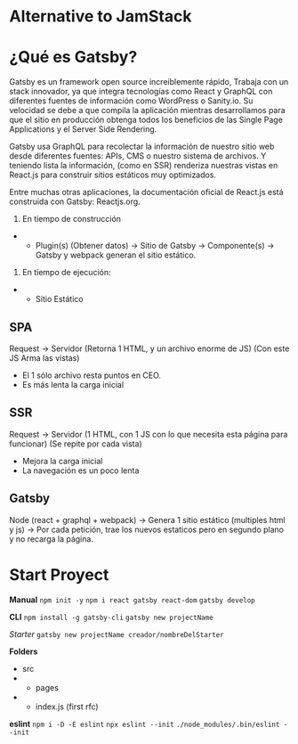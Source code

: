# Alternative to JamStack

# ¿Qué es Gatsby?
Gatsby es un framework open source increíblemente rápido, Trabaja con un stack innovador, ya que integra tecnologías como React y GraphQL con diferentes fuentes de información como WordPress o Sanity.io. Su velocidad se debe a que compila la aplicación mientras desarrollamos para que el sitio en producción obtenga todos los beneficios de las Single Page Applications y el Server Side Rendering.

Gatsby usa GraphQL para recolectar la información de nuestro sitio web desde diferentes fuentes: APIs, CMS o nuestro sistema de archivos. Y teniendo lista la información, (como en SSR) renderiza nuestras vistas en React.js para construir sitios estáticos muy optimizados.

Entre muchas otras aplicaciones, la documentación oficial de React.js está construida con Gatsby: Reactjs.org.

1. En tiempo de construcción
- - Plugin(s) (Obtener datos) -> Sitio de Gatsby -> Componente(s) -> Gatsby y webpack generan el sitio estático.

1. En tiempo de ejecución:
- - Sitio Estático

## SPA
Request -> Servidor (Retorna 1 HTML, y un archivo enorme de JS) (Con este JS Arma las vistas)
- El 1 sólo archivo resta puntos en CEO.
- Es más lenta la carga inicial

## SSR
Request -> Servidor (1 HTML, con 1 JS con lo que necesita esta página para funcionar) (Se repite por cada vista)
- Mejora la carga inicial
- La navegación es un poco lenta

## Gatsby
Node (react + graphql + webpack) -> Genera 1 sitio estático (multiples html y js) -> Por cada petición, trae los nuevos estaticos pero en segundo plano y no recarga la página.

# Start Proyect
**Manual**
`npm init -y`
`npm i react gatsby react-dom`
`gatsby develop`

**CLI**
`npm install -g gatsby-cli`
`gatsby new projectName`

*Starter*
`gatsby new projectName creador/nombreDelStarter`

**Folders**
- src
- - pages
- - index.js (first rfc)

**eslint**
`npm i -D -E eslint`
`npx eslint --init` `./node_modules/.bin/eslint --init`
